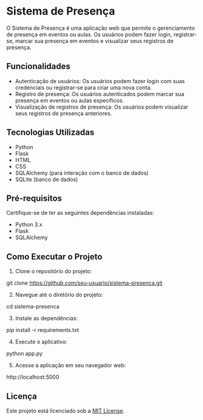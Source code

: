 # Sistema de Presença

O Sistema de Presença é uma aplicação web que permite o gerenciamento de presença em eventos ou aulas. Os usuários podem fazer login, registrar-se, marcar sua presença em eventos e visualizar seus registros de presença.

## Funcionalidades

- Autenticação de usuários: Os usuários podem fazer login com suas credenciais ou registrar-se para criar uma nova conta.
- Registro de presença: Os usuários autenticados podem marcar sua presença em eventos ou aulas específicos.
- Visualização de registros de presença: Os usuários podem visualizar seus registros de presença anteriores.

## Tecnologias Utilizadas

- Python
- Flask
- HTML
- CSS
- SQLAlchemy (para interação com o banco de dados)
- SQLite (banco de dados)

## Pré-requisitos

Certifique-se de ter as seguintes dependências instaladas:

- Python 3.x
- Flask
- SQLAlchemy

## Como Executar o Projeto

1. Clone o repositório do projeto:

git clone https://github.com/seu-usuario/sistema-presenca.git

2. Navegue até o diretório do projeto:

cd sistema-presenca

3. Instale as dependências:

pip install -r requirements.txt

4. Execute o aplicativo:

python app.py

5. Acesse a aplicação em seu navegador web:

http://localhost:5000


## Licença

Este projeto está licenciado sob a [MIT License](LICENSE).
